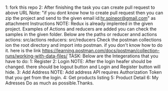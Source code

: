 1: fork this repo
2: After finishing the task you can create  pull request to above URL
Note: "if you dont know how to create pull request then you can zip the project and send to the given email id:hr.spineor@gmail.com" as attachment
Instructions
NOTE: Redux is already implented in the given project. Examples of Actions and reducers are added you can check the samples  in the given folder. Below are the paths or reducer annd actions
    actions: src/actions
    reducers: src/reducers
Check the postman collections ion the root directory and import into postman. if
you don't know how to do it. here is the link
https://learning.postman.com/docs/postman/collection-runs/working-with-data-files/
TASK:
Below are the Integerations that you have to do:
1: Register
2: Login
NOTE: After the login heafer should be changed. there should be logout button and Login and Register button will hide.
3: Add Address
 NOTE: Add address API requires Authorization Token that you get from the login.
4: Get products listing
5: Product Detail
6: My Adresses
Do as much as possible.Thanks.